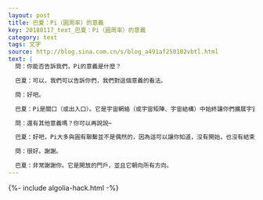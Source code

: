 ```yaml
---
layout: post
title: 巴夏：Pi（圓周率）的意義
key: 20180117_text_巴夏：Pi（圓周率）的意義
category: text
tags: 文字
source: http://blog.sina.com.cn/s/blog_a491af250102vbtl.html
text: |
  問：你能否告訴我們，Pi的意義是什麼？

  巴夏：可以，我們可以告訴你們，我們對這個意義的看法。

  問：好吧。

  巴夏：Pi是關口（或出入口）。它是宇宙網絡（或宇宙矩陣、宇宙結構）中始終讓你們擴展宇宙結構，從而使宇宙結構不會固定下來的那個因素的數學表示。它始終是向外的關口，因為它沒有固定的值。然而它卻是創造中的所有其他固定的值的結果，它也是所有固定的值的種子。它自身是難以捉摸的要素，總是允許你，在你用它創造的任何結構上進行擴展。這樣說可以嗎？

  問：還有其他意義嗎？你可以再說說⋯

  巴夏：好吧，Pi大多與圓有聯繫並不是偶然的，因為這可以讓你知道，沒有開始，也沒有結束。在這個意義上，它是永恆的。它或許是永恆本身最準確的代表性符號之一。它是一個允許永恆始終存在的因素。它是永恆始終存在這個事實的表達。

  問：很好。謝謝。

  巴夏：非常謝謝你。它是開放的門戶，並且它朝向所有方向。
---
```


{%- include algolia-hack.html -%}
